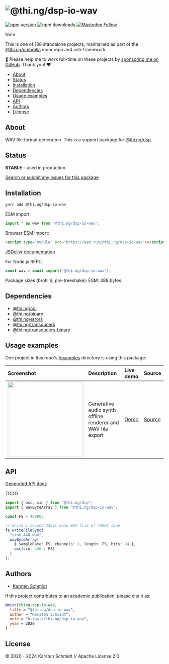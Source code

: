 <!-- This file is generated - DO NOT EDIT! -->
<!-- Please see: https://github.com/thi-ng/umbrella/blob/develop/CONTRIBUTING.md#changes-to-readme-files -->
# ![@thi.ng/dsp-io-wav](https://media.thi.ng/umbrella/banners-20230807/thing-dsp-io-wav.svg?f591b28a)

[![npm version](https://img.shields.io/npm/v/@thi.ng/dsp-io-wav.svg)](https://www.npmjs.com/package/@thi.ng/dsp-io-wav)
![npm downloads](https://img.shields.io/npm/dm/@thi.ng/dsp-io-wav.svg)
[![Mastodon Follow](https://img.shields.io/mastodon/follow/109331703950160316?domain=https%3A%2F%2Fmastodon.thi.ng&style=social)](https://mastodon.thi.ng/@toxi)

> [!NOTE]
> This is one of 188 standalone projects, maintained as part
> of the [@thi.ng/umbrella](https://github.com/thi-ng/umbrella/) monorepo
> and anti-framework.
>
> 🚀 Please help me to work full-time on these projects by [sponsoring me on
> GitHub](https://github.com/sponsors/postspectacular). Thank you! ❤️

- [About](#about)
- [Status](#status)
- [Installation](#installation)
- [Dependencies](#dependencies)
- [Usage examples](#usage-examples)
- [API](#api)
- [Authors](#authors)
- [License](#license)

## About

WAV file format generation. This is a support package for [@thi.ng/dsp](https://github.com/thi-ng/umbrella/tree/develop/packages/dsp).

## Status

**STABLE** - used in production

[Search or submit any issues for this package](https://github.com/thi-ng/umbrella/issues?q=%5Bdsp-io-wav%5D+in%3Atitle)

## Installation

```bash
yarn add @thi.ng/dsp-io-wav
```

ESM import:

```ts
import * as wav from "@thi.ng/dsp-io-wav";
```

Browser ESM import:

```html
<script type="module" src="https://esm.run/@thi.ng/dsp-io-wav"></script>
```

[JSDelivr documentation](https://www.jsdelivr.com/)

For Node.js REPL:

```js
const wav = await import("@thi.ng/dsp-io-wav");
```

Package sizes (brotli'd, pre-treeshake): ESM: 488 bytes

## Dependencies

- [@thi.ng/api](https://github.com/thi-ng/umbrella/tree/develop/packages/api)
- [@thi.ng/binary](https://github.com/thi-ng/umbrella/tree/develop/packages/binary)
- [@thi.ng/errors](https://github.com/thi-ng/umbrella/tree/develop/packages/errors)
- [@thi.ng/transducers](https://github.com/thi-ng/umbrella/tree/develop/packages/transducers)
- [@thi.ng/transducers-binary](https://github.com/thi-ng/umbrella/tree/develop/packages/transducers-binary)

## Usage examples

One project in this repo's
[/examples](https://github.com/thi-ng/umbrella/tree/develop/examples)
directory is using this package:

| Screenshot                                                                                                          | Description                                                 | Live demo                                          | Source                                                                          |
|:--------------------------------------------------------------------------------------------------------------------|:------------------------------------------------------------|:---------------------------------------------------|:--------------------------------------------------------------------------------|
| <img src="https://raw.githubusercontent.com/thi-ng/umbrella/develop/assets/examples/render-audio.png" width="240"/> | Generative audio synth offline renderer and WAV file export | [Demo](https://demo.thi.ng/umbrella/render-audio/) | [Source](https://github.com/thi-ng/umbrella/tree/develop/examples/render-audio) |

## API

[Generated API docs](https://docs.thi.ng/umbrella/dsp-io-wav/)

TODO

```ts
import { osc, sin } from "@thi.ng/dsp";
import { wavByteArray } from "@thi.ng/dsp-io-wav";

const FS = 48000;

// write 1 second 24bit mono WAV file of 440Hz sine
fs.writeFileSync(
  "sine-440.wav",
  wavByteArray(
    { sampleRate: FS, channels: 1, length: FS, bits: 24 },
    osc(sin, 440 / FS)
  )
);
```

## Authors

- [Karsten Schmidt](https://thi.ng)

If this project contributes to an academic publication, please cite it as:

```bibtex
@misc{thing-dsp-io-wav,
  title = "@thi.ng/dsp-io-wav",
  author = "Karsten Schmidt",
  note = "https://thi.ng/dsp-io-wav",
  year = 2020
}
```

## License

&copy; 2020 - 2024 Karsten Schmidt // Apache License 2.0

